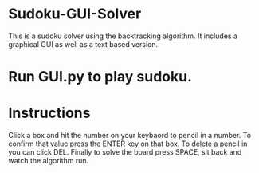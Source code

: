 # Sudoku-GUI-Solver
This is a sudoku solver using the backtracking algorithm. It includes a graphical GUI as well as a text based version.

# Run GUI.py to play sudoku.

# Instructions
Click a box and hit the number on your keybaord to pencil in a number. To confirm that value press the ENTER key on that box. To delete a pencil in you can click DEL. Finally to solve the board press SPACE, sit back and watch the algorithm run.


